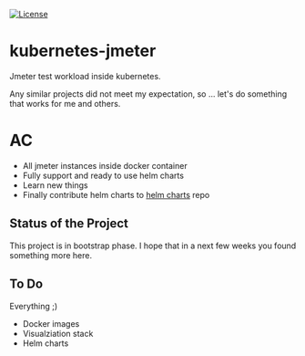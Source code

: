[![License](https://img.shields.io/badge/license-MIT%20License-brightgreen.svg)](https://opensource.org/licenses/MIT)
# kubernetes-jmeter
Jmeter test workload inside kubernetes.

Any similar projects did not meet my expectation, so ... let's do something that works for me and others.

# AC
* All jmeter instances inside docker container
* Fully support and ready to use helm charts
* Learn new things
* Finally contribute helm charts to [helm charts](https://github.com/helm/charts) repo

## Status of the Project

This project is in bootstrap phase. I hope that in a next few weeks you found something more here.


## To Do
Everything ;)
* Docker images
* Visualziation stack
* Helm charts
